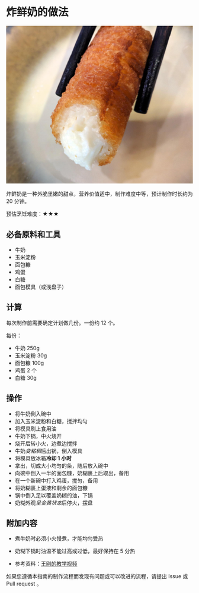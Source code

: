 # 炸鲜奶的做法

![炸鲜奶成品](./炸鲜奶.jpg)

炸鲜奶是一种外脆里嫩的甜点，营养价值适中，制作难度中等，预计制作时长约为 20 分钟。

预估烹饪难度：★★★

## 必备原料和工具

- 牛奶
- 玉米淀粉
- 面包糠
- 鸡蛋
- 白糖
- 面包模具（或浅盘子）

## 计算

每次制作前需要确定计划做几份。一份约 12 个。

每份：

- 牛奶 250g
- 玉米淀粉 30g
- 面包糠 100g
- 鸡蛋 2 个
- 白糖 30g

## 操作

- 将牛奶倒入碗中
- 加入玉米淀粉和白糖，搅拌均匀
- 将模具刷上食用油
- 牛奶下锅，中火烧开
- 烧开后转小火，边煮边搅拌
- 牛奶*变粘稠*后出锅，倒入模具
- 将模具放冰箱**冷却 1 小时**
- 拿出，切成大小均匀的条，随后放入碗中
- 向碗中倒入一半的面包糠，奶糊裹上后取出，备用
- 在一个新碗中打入鸡蛋，搅匀，备用
- 将奶糊裹上蛋液和剩余的面包糠
- 锅中倒入足以覆盖奶糊的油，下锅
- 奶糊外观*呈金黄状态*后停火，摆盘

## 附加内容

- 煮牛奶时必须小火慢煮，才能均匀受热
- 奶糊下锅时油温不能过高或过低，最好保持在 5 分热
  
- 参考资料：[王刚的教学视频](https://www.bilibili.com/video/BV1U7411E7LH/)

如果您遵循本指南的制作流程而发现有问题或可以改进的流程，请提出 Issue 或 Pull request 。

